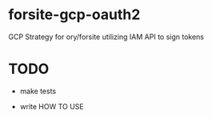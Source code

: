# forsite-gcp-oauth2

GCP Strategy for ory/forsite utilizing IAM API to sign tokens

# TODO

* make tests

* write HOW TO USE
